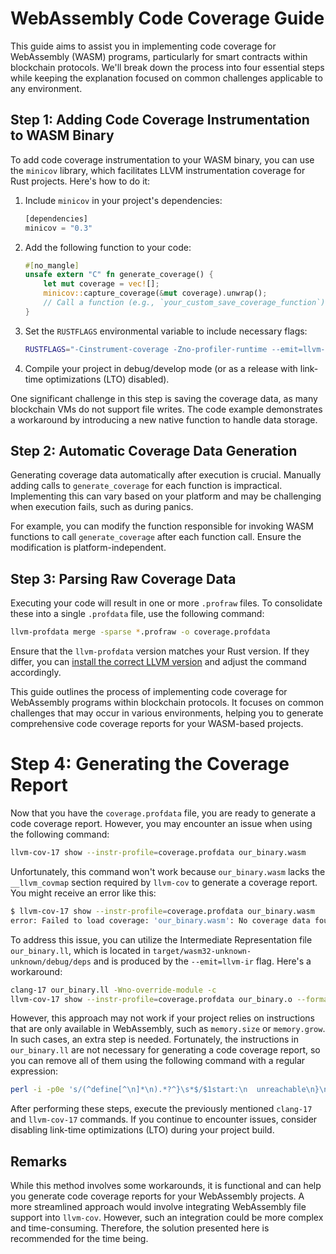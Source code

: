 # WebAssembly Code Coverage Guide

This guide aims to assist you in implementing code coverage for WebAssembly (WASM) programs, particularly for smart contracts within blockchain protocols. We'll break down the process into four essential steps while keeping the explanation focused on common challenges applicable to any environment.

## Step 1: Adding Code Coverage Instrumentation to WASM Binary

To add code coverage instrumentation to your WASM binary, you can use the `minicov` library, which facilitates LLVM instrumentation coverage for Rust projects. Here's how to do it:

1. Include `minicov` in your project's dependencies:

   ```rust
   [dependencies]
   minicov = "0.3"
   ```

2. Add the following function to your code:

   ```rust
   #[no_mangle]
   unsafe extern "C" fn generate_coverage() {
       let mut coverage = vec![];
       minicov::capture_coverage(&mut coverage).unwrap();
       // Call a function (e.g., `your_custom_save_coverage_function`) to save the coverage data or use `println!` for debugging.
   }
   ```

3. Set the `RUSTFLAGS` environmental variable to include necessary flags:

   ```bash
   RUSTFLAGS="-Cinstrument-coverage -Zno-profiler-runtime --emit=llvm-ir"
   ```

4. Compile your project in debug/develop mode (or as a release with link-time optimizations (LTO) disabled).

One significant challenge in this step is saving the coverage data, as many blockchain VMs do not support file writes. The code example demonstrates a workaround by introducing a new native function to handle data storage.

## Step 2: Automatic Coverage Data Generation

Generating coverage data automatically after execution is crucial. Manually adding calls to `generate_coverage` for each function is impractical. Implementing this can vary based on your platform and may be challenging when execution fails, such as during panics.

For example, you can modify the function responsible for invoking WASM functions to call `generate_coverage` after each function call. Ensure the modification is platform-independent.

## Step 3: Parsing Raw Coverage Data

Executing your code will result in one or more `.profraw` files. To consolidate these into a single `.profdata` file, use the following command:

```bash
llvm-profdata merge -sparse *.profraw -o coverage.profdata
```

Ensure that the `llvm-profdata` version matches your Rust version. If they differ, you can [install the correct LLVM version](https://apt.llvm.org/) and adjust the command accordingly.

This guide outlines the process of implementing code coverage for WebAssembly programs within blockchain protocols. It focuses on common challenges that may occur in various environments, helping you to generate comprehensive code coverage reports for your WASM-based projects.

# Step 4: Generating the Coverage Report

Now that you have the `coverage.profdata` file, you are ready to generate a code coverage report. However, you may encounter an issue when using the following command:

```bash
llvm-cov-17 show --instr-profile=coverage.profdata our_binary.wasm
```

Unfortunately, this command won't work because `our_binary.wasm` lacks the `__llvm_covmap` section required by `llvm-cov` to generate a coverage report. You might receive an error like this:

```bash
$ llvm-cov-17 show --instr-profile=coverage.profdata our_binary.wasm
error: Failed to load coverage: 'our_binary.wasm': No coverage data found
```

To address this issue, you can utilize the Intermediate Representation file `our_binary.ll`, which is located in `target/wasm32-unknown-unknown/debug/deps` and is produced by the `--emit=llvm-ir` flag. Here's a workaround:

```bash
clang-17 our_binary.ll -Wno-override-module -c
llvm-cov-17 show --instr-profile=coverage.profdata our_binary.o --format=html -output-dir=coverage/
```

However, this approach may not work if your project relies on instructions that are only available in WebAssembly, such as `memory.size` or `memory.grow`. In such cases, an extra step is needed. Fortunately, the instructions in `our_binary.ll` are not necessary for generating a code coverage report, so you can remove all of them using the following command with a regular expression:

```bash
perl -i -p0e 's/(^define[^\n]*\n).*?^}\s*$/$1start:\n  unreachable\n}\n/gms' our_binary.ll
```

After performing these steps, execute the previously mentioned `clang-17` and `llvm-cov-17` commands. If you continue to encounter issues, consider disabling link-time optimizations (LTO) during your project build.

## Remarks

While this method involves some workarounds, it is functional and can help you generate code coverage reports for your WebAssembly projects. A more streamlined approach would involve integrating WebAssembly file support into `llvm-cov`. However, such an integration could be more complex and time-consuming. Therefore, the solution presented here is recommended for the time being.